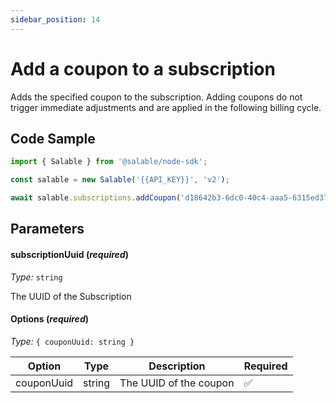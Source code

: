 ```yaml
---
sidebar_position: 14
---
```


# Add a coupon to a subscription

Adds the specified coupon to the subscription. Adding coupons do not trigger immediate adjustments and are applied in the following billing cycle.

## Code Sample

```typescript
import { Salable } from '@salable/node-sdk';

const salable = new Salable('{{API_KEY}}', 'v2');

await salable.subscriptions.addCoupon('d18642b3-6dc0-40c4-aaa5-6315ed37c744', { couponUuid: '4c064ace-57c4-4618-bd79-a0e8029f9904' });
```

## Parameters

#### subscriptionUuid (_required_)

_Type:_ `string`

The UUID of the Subscription

#### Options (_required_)

_Type:_ `{ couponUuid: string }`

| Option     | Type   | Description            | Required |
| ---------- | ------ | ---------------------- | -------- |
| couponUuid | string | The UUID of the coupon | ✅        |
